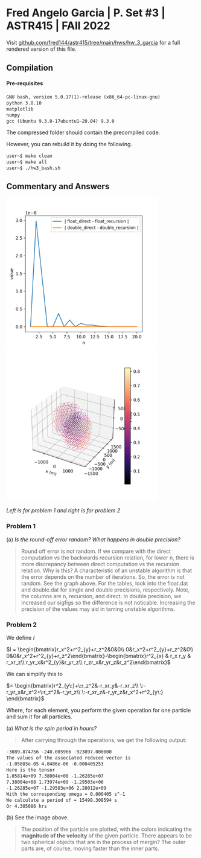 # Fred Angelo Garcia | P. Set #3 | ASTR415 | FAll 2022
Visit [github.com/fred144/astr415/tree/main/hws/hw_3_garcia](github.com/fred144/astr415/tree/main/hws/hw_3_garcia) for a full rendered version of this file. 

## Compilation 
#### Pre-requisites
```console
GNU bash, version 5.0.17(1)-release (x86_64-pc-linux-gnu)
python 3.8.10 
matplotlib
numpy
gcc (Ubuntu 9.3.0-17ubuntu1~20.04) 9.3.0
```
The compressed folder should contain the precompiled code. 

However, you can rebuild it by doing the following.
```console
user~$ make clean
user~$ make all
user~$ ./hw3_bash.sh 
```
## Commentary and Answers 

<img src=./p1_results.png alt="drawing" width="400"/> 
<img src=./p2_results.png alt="drawing" width="400"/>
<!-- ![image info](./p1_results.png ) -->

*Left is for problem 1 and right is for problem 2*

### Problem 1
(a) *Is the round-off error random? What happens in double precision?*
> Round off error is not random. If we compare with the direct computation vs the backwards recursion relation, for lower n, there is more discrepancy between direct computation vs the recursion relation. Why is this? A characteristic of an unstable algorithm is that the error depends on the number of iterations. So, the error is not random. See the graph above. For the tables, look into the float.dat and double.dat for single and double precisions, respectively. Note, the columns are n, recursion, and  direct. In double precision, we increased our sigfigs so the difference is not noticable. Increasing the precision of the values may aid in taming unstable algorithms. 


### Problem 2

We define *I*

$I = \begin{bmatrix}r_x^2+r^2_{y}+r_z^2&0&0\\ 0&r_x^2+r^2_{y}+r_z^2&0\\ 0&0&r_x^2+r^2_{y}+r_z^2\end{bmatrix}-\begin{bmatrix}r^2_{x} & r_x r_y & r_xr_z\\ 
r_yr_x&r^2_{y}&r_yr_z\\
r_zr_x&r_yr_z&r_z^2\end{bmatrix}$

We can simplify this to 

$= \begin{bmatrix}r^2_{y\:}+\:r_z^2&-r_xr_y&-r_xr_z\\ 
\:-r_yr_x&r_x^2+\:r_z^2&-r_yr_z\\ 
\:-r_xr_z&-r_yr_z&r_x^2+r^2_{y\:}
\end{bmatrix}$ 

Where, for each element, you perform the given operation for one particle and sum it for all particles. 

(a) *What is the spin period in hours?*
> After carrying through the operations, we get the following output:
```Total Angular Momentum Vector
-3089.874756 -240.005966 -923897.000000 
The values of the associated reduced vector is 
-1.05803e-05 4.0486e-06 -0.000405253 
Here is the tensor
1.05814e+09 7.38004e+08 -1.26285e+07 
7.38004e+08 1.73974e+09 -1.29503e+06 
-1.26285e+07 -1.29503e+06 2.28012e+09 
With the corresponding omega = 0.000405 s^-1 
We calculate a period of = 15498.308594 s 
Or 4.305086 hrs 
```

(b) See the image above. 
> The position of the particle are plotted, with the colors indicating the **magnitude of the velocity** of the given particle. There appears to be two spherical objects that are in the process of mergin? The outer parts are, of course, moving faster than the inner parts. 